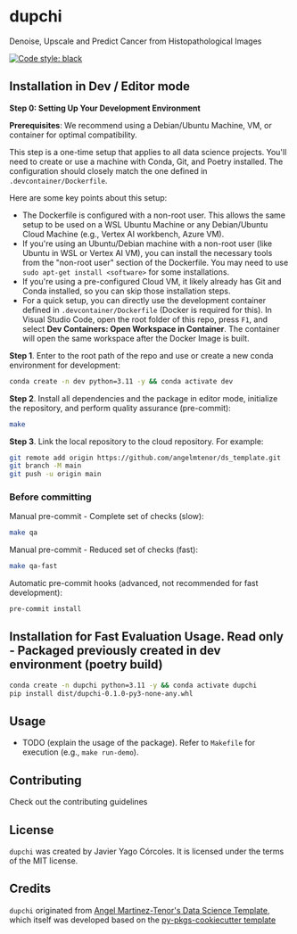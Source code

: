 # dupchi

Denoise, Upscale and Predict Cancer from Histopathological Images

[![Code style: black](https://img.shields.io/badge/code%20style-black-000000.svg)](https://github.com/psf/black)<br>

## Installation in Dev / Editor mode

**Step 0: Setting Up Your Development Environment**

**Prerequisites**: We recommend using a Debian/Ubuntu Machine, VM, or container for optimal compatibility.

This step is a one-time setup that applies to all data science projects. You'll need to create or use a machine with Conda, Git, and Poetry installed. The configuration should closely match the one defined in `.devcontainer/Dockerfile`.

Here are some key points about this setup:

- The Dockerfile is configured with a non-root user. This allows the same setup to be used on a WSL Ubuntu Machine or any Debian/Ubuntu Cloud Machine (e.g., Vertex AI workbench, Azure VM).
- If you're using an Ubuntu/Debian machine with a non-root user (like Ubuntu in WSL or Vertex AI VM), you can install the necessary tools from the "non-root user" section of the Dockerfile. You may need to use `sudo apt-get install <software>` for some installations.
- If you're using a pre-configured Cloud VM, it likely already has Git and Conda installed, so you can skip those installation steps.
- For a quick setup, you can directly use the development container defined in `.devcontainer/Dockerfile` (Docker is required for this). In Visual Studio Code, open the root folder of this repo, press `F1`, and select **Dev Containers: Open Workspace in Container**. The container will open the same workspace after the Docker Image is built.


**Step 1**. Enter to the root path of the repo and use or create a new conda environment for development:

```bash
conda create -n dev python=3.11 -y && conda activate dev
```

**Step 2**. Install all dependencies and the package in editor mode, initialize the repository, and perform quality assurance (pre-commit):

```bash
make
```

**Step 3**. Link the local repository to the cloud repository. For example:
```bash
git remote add origin https://github.com/angelmtenor/ds_template.git
git branch -M main
git push -u origin main
```

### Before committing


Manual pre-commit  - Complete set of checks (slow):
```bash
make qa
```
Manual pre-commit  - Reduced set of checks (fast):
```bash
make qa-fast
```
Automatic pre-commit hooks (advanced, not recommended for fast development):
```bash
pre-commit install
```
## Installation for Fast Evaluation Usage. Read only - Packaged previously created in dev environment (poetry build)


```bash
conda create -n dupchi python=3.11 -y && conda activate dupchi
pip install dist/dupchi-0.1.0-py3-none-any.whl
```


## Usage

- TODO (explain the usage of the package). Refer to `Makefile` for execution (e.g., `make run-demo`).

## Contributing

Check out the contributing guidelines

## License

`dupchi` was created by Javier Yago Córcoles. It is licensed under the terms of the MIT license.

## Credits

`dupchi` originated from [Angel Martinez-Tenor's Data Science Template](https://github.com/angelmtenor/ds-template), which itself was developed based on the [py-pkgs-cookiecutter template](https://github.com/py-pkgs/py-pkgs-cookiecutter)

